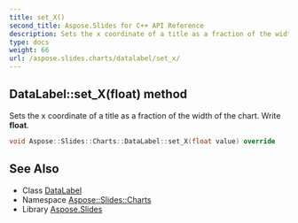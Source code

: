 ```yaml
---
title: set_X()
second_title: Aspose.Slides for C++ API Reference
description: Sets the x coordinate of a title as a fraction of the width of the chart. Write float.
type: docs
weight: 66
url: /aspose.slides.charts/datalabel/set_x/
---
```

## DataLabel::set_X(float) method


Sets the x coordinate of a title as a fraction of the width of the chart. Write **float**.

```cpp
void Aspose::Slides::Charts::DataLabel::set_X(float value) override
```

## See Also

* Class [DataLabel](../)
* Namespace [Aspose::Slides::Charts](../../)
* Library [Aspose.Slides](../../../)